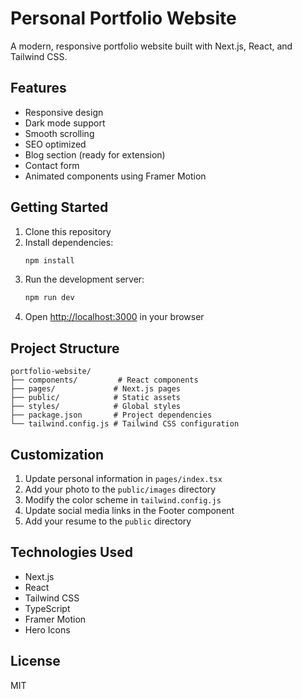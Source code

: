 # Personal Portfolio Website

A modern, responsive portfolio website built with Next.js, React, and Tailwind CSS.

## Features

- Responsive design
- Dark mode support
- Smooth scrolling
- SEO optimized
- Blog section (ready for extension)
- Contact form
- Animated components using Framer Motion

## Getting Started

1. Clone this repository
2. Install dependencies:
   ```bash
   npm install
   ```
3. Run the development server:
   ```bash
   npm run dev
   ```
4. Open [http://localhost:3000](http://localhost:3000) in your browser

## Project Structure

```
portfolio-website/
├── components/         # React components
├── pages/             # Next.js pages
├── public/            # Static assets
├── styles/            # Global styles
├── package.json       # Project dependencies
└── tailwind.config.js # Tailwind CSS configuration
```

## Customization

1. Update personal information in `pages/index.tsx`
2. Add your photo to the `public/images` directory
3. Modify the color scheme in `tailwind.config.js`
4. Update social media links in the Footer component
5. Add your resume to the `public` directory

## Technologies Used

- Next.js
- React
- Tailwind CSS
- TypeScript
- Framer Motion
- Hero Icons

## License

MIT
